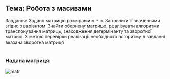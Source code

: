 ## Тема: Робота з масивами

Завдання: Задано матрицю розмірами `m * m`. Заповнити її значеннями згідно з варіантом. Знайти обернену матрицю, реалізувати алгоритми транспонування матриць, знаходження детермінанту та зворотної матриці. З метою перевірки реалізації необхідного алгоритму в завданні вказана зворотна матриця <br><br>

### Надана матриця:
![matr](https://user-images.githubusercontent.com/109234959/178978631-8c994317-5c23-46da-9b29-05cbde504047.jpg)
